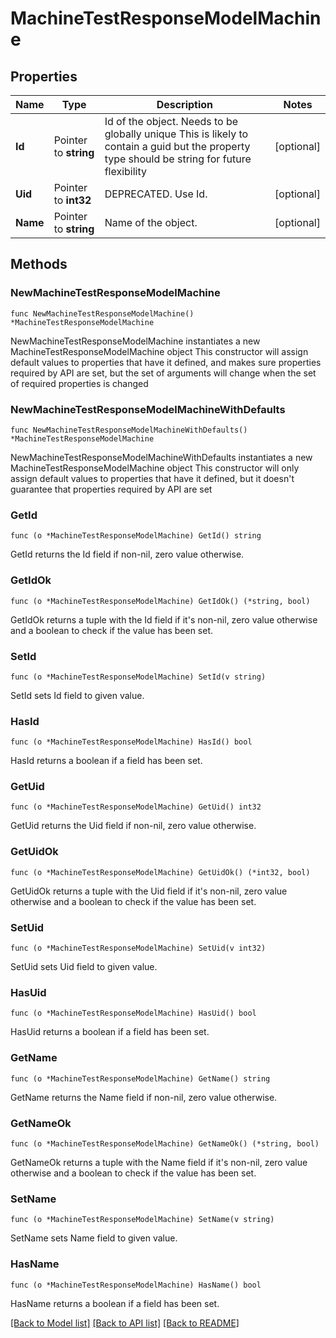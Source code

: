 # MachineTestResponseModelMachine

## Properties

Name | Type | Description | Notes
------------ | ------------- | ------------- | -------------
**Id** | Pointer to **string** | Id of the object. Needs to be globally unique This is likely to contain a guid but the property type should be string for future flexibility | [optional] 
**Uid** | Pointer to **int32** | DEPRECATED. Use Id. | [optional] 
**Name** | Pointer to **string** | Name of the object. | [optional] 

## Methods

### NewMachineTestResponseModelMachine

`func NewMachineTestResponseModelMachine() *MachineTestResponseModelMachine`

NewMachineTestResponseModelMachine instantiates a new MachineTestResponseModelMachine object
This constructor will assign default values to properties that have it defined,
and makes sure properties required by API are set, but the set of arguments
will change when the set of required properties is changed

### NewMachineTestResponseModelMachineWithDefaults

`func NewMachineTestResponseModelMachineWithDefaults() *MachineTestResponseModelMachine`

NewMachineTestResponseModelMachineWithDefaults instantiates a new MachineTestResponseModelMachine object
This constructor will only assign default values to properties that have it defined,
but it doesn't guarantee that properties required by API are set

### GetId

`func (o *MachineTestResponseModelMachine) GetId() string`

GetId returns the Id field if non-nil, zero value otherwise.

### GetIdOk

`func (o *MachineTestResponseModelMachine) GetIdOk() (*string, bool)`

GetIdOk returns a tuple with the Id field if it's non-nil, zero value otherwise
and a boolean to check if the value has been set.

### SetId

`func (o *MachineTestResponseModelMachine) SetId(v string)`

SetId sets Id field to given value.

### HasId

`func (o *MachineTestResponseModelMachine) HasId() bool`

HasId returns a boolean if a field has been set.

### GetUid

`func (o *MachineTestResponseModelMachine) GetUid() int32`

GetUid returns the Uid field if non-nil, zero value otherwise.

### GetUidOk

`func (o *MachineTestResponseModelMachine) GetUidOk() (*int32, bool)`

GetUidOk returns a tuple with the Uid field if it's non-nil, zero value otherwise
and a boolean to check if the value has been set.

### SetUid

`func (o *MachineTestResponseModelMachine) SetUid(v int32)`

SetUid sets Uid field to given value.

### HasUid

`func (o *MachineTestResponseModelMachine) HasUid() bool`

HasUid returns a boolean if a field has been set.

### GetName

`func (o *MachineTestResponseModelMachine) GetName() string`

GetName returns the Name field if non-nil, zero value otherwise.

### GetNameOk

`func (o *MachineTestResponseModelMachine) GetNameOk() (*string, bool)`

GetNameOk returns a tuple with the Name field if it's non-nil, zero value otherwise
and a boolean to check if the value has been set.

### SetName

`func (o *MachineTestResponseModelMachine) SetName(v string)`

SetName sets Name field to given value.

### HasName

`func (o *MachineTestResponseModelMachine) HasName() bool`

HasName returns a boolean if a field has been set.


[[Back to Model list]](../README.md#documentation-for-models) [[Back to API list]](../README.md#documentation-for-api-endpoints) [[Back to README]](../README.md)


